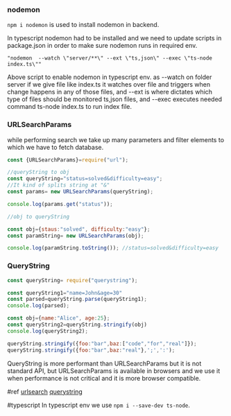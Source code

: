 ### nodemon
`npm i nodemon` is used to install nodemon in backend.

In typescript nodemon had to be installed and we need to update scripts in package.json in order to make sure nodemon runs in required env.

`"nodemon  --watch \"server/**\" --ext \"ts,json\" --exec \"ts-node index.ts\""`

Above script to enable nodemon in typescript env. as --watch on folder server if we give file like index.ts it watches over file and triggers when change happens in any of those files, and --ext is where dictates which type of files should be monitored ts,json files, and --exec executes needed command ts-node index.ts to run index file.


### URLSearchParams 

while performing search we take up many parameters and filter elements to which we have to fetch database.

```js
const {URLSearchParams}=require("url");

//queryString to obj
const queryString="status=solved&difficulty=easy"; 
//It kind of splits string at "&"
const params= new URLSearchParams(queryString);

console.log(params.get("status"));

//obj to queryString

const obj={staus:"solved", difficulty:"easy"};
const paramString= new URLSearchParams(obj);

console.log(paramString.toString()); //status=solved&difficulty=easy
```

### QueryString

```js
const queryString= require("querystring");

const queryString1="name=John&age=30"
const parsed=queryString.parse(queryString1);
console.log(parsed);

const obj={name:"Alice", age:25};
const queryString2=queryString.stringify(obj)
console.log(queryString2);

queryString.stringify({foo:"bar",baz:["code","for","real"]});
queryString.stringify({foo:"bar",baz:"real"},';',':');

```
QueryString is more performant than URLSearchParams but it is not standard API, but URLSearchParams is available in browsers and we use it when performance is not critical and it is more browser compatible.



#ref 
[urlsearch](https://nodejs.org/api/url.html#class-urlsearchparams)
[querystring](https://nodejs.org/api/querystring.html)


#typescript 
In typescript env we use `npm i --save-dev ts-node`.